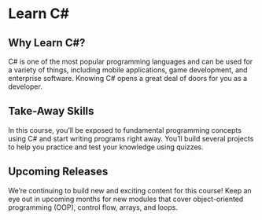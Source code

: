# Learn C#

## Why Learn C#?

C# is one of the most popular programming languages and can be used for a variety of things, including mobile applications, game development, and enterprise software. Knowing C# opens a great deal of doors for you as a developer.

## Take-Away Skills

In this course, you’ll be exposed to fundamental programming concepts using C# and start writing programs right away. You’ll build several projects to help you practice and test your knowledge using quizzes.

## Upcoming Releases

We’re continuing to build new and exciting content for this course! Keep an eye out in upcoming months for new modules that cover object-oriented programming (OOP), control flow, arrays, and loops.
